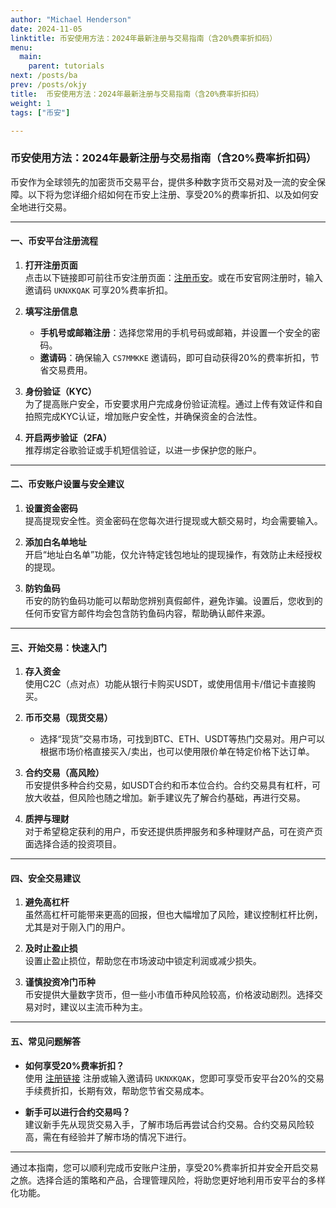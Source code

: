 ```yaml
---
author: "Michael Henderson"
date: 2024-11-05
linktitle: 币安使用方法：2024年最新注册与交易指南（含20%费率折扣码）
menu:
  main:
    parent: tutorials
next: /posts/ba
prev: /posts/okjy
title:  币安使用方法：2024年最新注册与交易指南（含20%费率折扣码）
weight: 1
tags: ["币安"]

---
```

### 币安使用方法：2024年最新注册与交易指南（含20%费率折扣码）

币安作为全球领先的加密货币交易平台，提供多种数字货币交易对及一流的安全保障。以下将为您详细介绍如何在币安上注册、享受20%的费率折扣、以及如何安全地进行交易。

---

#### 一、币安平台注册流程

1. **打开注册页面**  
   点击以下链接即可前往币安注册页面：[注册币安](https://www.binance.com/join?ref=UKNXKQAK)。或在币安官网注册时，输入邀请码 `UKNXKQAK` 可享20%费率折扣。

2. **填写注册信息**  
   - **手机号或邮箱注册**：选择您常用的手机号码或邮箱，并设置一个安全的密码。
   - **邀请码**：确保输入 `CS7MMKKE` 邀请码，即可自动获得20%的费率折扣，节省交易费用。
   
3. **身份验证（KYC）**  
   为了提高账户安全，币安要求用户完成身份验证流程。通过上传有效证件和自拍照完成KYC认证，增加账户安全性，并确保资金的合法性。

4. **开启两步验证（2FA）**  
   推荐绑定谷歌验证或手机短信验证，以进一步保护您的账户。

---

#### 二、币安账户设置与安全建议

1. **设置资金密码**  
   提高提现安全性。资金密码在您每次进行提现或大额交易时，均会需要输入。

2. **添加白名单地址**  
   开启“地址白名单”功能，仅允许特定钱包地址的提现操作，有效防止未经授权的提现。

3. **防钓鱼码**  
   币安的防钓鱼码功能可以帮助您辨别真假邮件，避免诈骗。设置后，您收到的任何币安官方邮件均会包含防钓鱼码内容，帮助确认邮件来源。

---

#### 三、开始交易：快速入门

1. **存入资金**  
   使用C2C（点对点）功能从银行卡购买USDT，或使用信用卡/借记卡直接购买。

2. **币币交易（现货交易）**  
   - 选择“现货”交易市场，可找到BTC、ETH、USDT等热门交易对。用户可以根据市场价格直接买入/卖出，也可以使用限价单在特定价格下达订单。
   
3. **合约交易（高风险）**  
   币安提供多种合约交易，如USDT合约和币本位合约。合约交易具有杠杆，可放大收益，但风险也随之增加。新手建议先了解合约基础，再进行交易。

4. **质押与理财**  
   对于希望稳定获利的用户，币安还提供质押服务和多种理财产品，可在资产页面选择合适的投资项目。

---

#### 四、安全交易建议

1. **避免高杠杆**  
   虽然高杠杆可能带来更高的回报，但也大幅增加了风险，建议控制杠杆比例，尤其是对于刚入门的用户。

2. **及时止盈止损**  
   设置止盈止损位，帮助您在市场波动中锁定利润或减少损失。

3. **谨慎投资冷门币种**  
   币安提供大量数字货币，但一些小市值币种风险较高，价格波动剧烈。选择交易对时，建议以主流币种为主。

---

#### 五、常见问题解答

- **如何享受20%费率折扣？**  
  使用 [注册链接](https://www.binance.com/join?ref=UKNXKQAK) 注册或输入邀请码 `UKNXKQAK`，您即可享受币安平台20%的交易手续费折扣，长期有效，帮助您节省交易成本。

- **新手可以进行合约交易吗？**  
  建议新手先从现货交易入手，了解市场后再尝试合约交易。合约交易风险较高，需在有经验并了解市场的情况下进行。

---

通过本指南，您可以顺利完成币安账户注册，享受20%费率折扣并安全开启交易之旅。选择合适的策略和产品，合理管理风险，将助您更好地利用币安平台的多样化功能。